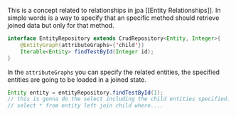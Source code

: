 This is a concept related to relationships in jpa [[Entity Relationships]].
In simple words is a way to specify that an specific method should retrieve joined data but only for that method.
```java
interface EntityRepository extends CrudRepository<Entity, Integer>{
	@EntityGraph(attributeGraphs={'child'})
	Iterable<Entity> findTestById(Integer id);
}
```
In the `attributeGraphs` you can specify the related entities, the specified entities are going to be loaded in a joined state.
```java
Entity entity = entityRepository.findTestById(1);
// this is gonna do the select including the child entities specified.
// select * from entity left join child where....
```

